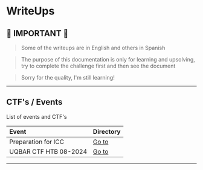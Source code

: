 # WriteUps

## 🐇 IMPORTANT 🐇

>Some of the writeups are in English and others in Spanish

>The purpose of this documentation is only for learning and upsolving, try to complete the challenge first and then see the document

>Sorry for the quality, I'm still learning!

---

## CTF's / Events

List of events and CTF's

| Event          | Directory                                    |
| :------------------ | :---------------------------------------- |
| Preparation  for ICC   | [Go to](./ICC)                  |
| UQBAR CTF HTB 08-2024  | [Go to](./UQBAR-CTF-Hack-The-Box-08-2024)  |

---